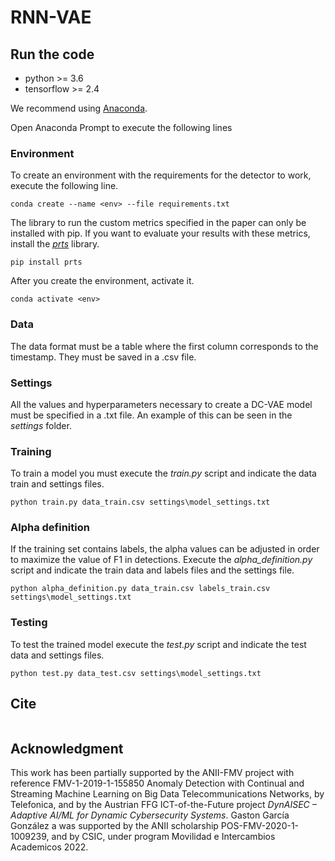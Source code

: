 # RNN-VAE


## Run the code 
- python >= 3.6
- tensorflow >= 2.4

We recommend using [Anaconda](https://www.anaconda.com/). 

Open Anaconda Prompt to execute the following lines

### Environment 
To create an environment with the requirements for the detector to work, execute the following line.
```
conda create --name <env> --file requirements.txt
```
The library to run the custom metrics specified in the paper can only be installed with pip. If you want to evaluate your results with these metrics, install the [_prts_](https://github.com/CompML/PRTS) library.

```
pip install prts 
```

After you create the environment, activate it.
```
conda activate <env>
```

### Data
The data format must be a table where the first column corresponds to the timestamp. They must be saved in a .csv file.

### Settings
All the values and hyperparameters necessary to create a DC-VAE model must be specified in a .txt file. An example of this can be seen in the _settings_ folder.

### Training
To train a model you must execute the *train.py* script and indicate the data train and settings files.

```
python train.py data_train.csv settings\model_settings.txt
```

### Alpha definition
If the training set contains labels, the alpha values can be adjusted in order to maximize the value of F1 in detections. Execute the *alpha_definition.py* script and indicate the train data and labels files and the settings file.

```
python alpha_definition.py data_train.csv labels_train.csv settings\model_settings.txt
```

### Testing
To test the trained model execute the *test.py* script and indicate the test data and settings files.

```
python test.py data_test.csv settings\model_settings.txt
```


## Cite
```

```

## Acknowledgment
This work has been partially supported by the ANII-FMV project with reference FMV-1-2019-1-155850 Anomaly Detection with Continual and Streaming Machine Learning on Big Data Telecommunications Networks, by Telefonica, and by the Austrian FFG ICT-of-the-Future project _DynAISEC – Adaptive AI/ML for Dynamic Cybersecurity Systems_. Gaston García González a was supported by the ANII scholarship POS-FMV-2020-1-1009239, and by CSIC, under program Movilidad e Intercambios Academicos 2022.

